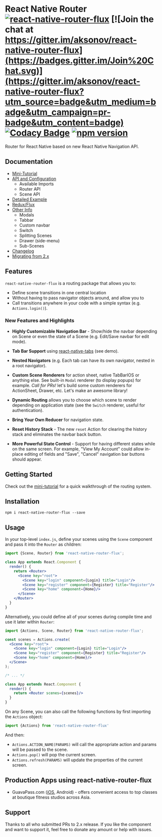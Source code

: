 # React Native Router [![react-native-router-flux](http://img.shields.io/npm/dm/react-native-router-flux.svg)](https://www.npmjs.org/package/react-native-router-flux) [![Join the chat at https://gitter.im/aksonov/react-native-router-flux](https://badges.gitter.im/Join%20Chat.svg)](https://gitter.im/aksonov/react-native-router-flux?utm_source=badge&utm_medium=badge&utm_campaign=pr-badge&utm_content=badge) [![Codacy Badge](https://api.codacy.com/project/badge/grade/c6d869e2367a4fb491efc9de228c5ac6)](https://www.codacy.com/app/aksonov-github/react-native-router-flux) [![npm version](https://badge.fury.io/js/react-native-router-flux.svg)](http://badge.fury.io/js/react-native-router-flux)

Router for React Native based on new React Native Navigation API.

## Documentation

- [Mini-Tutorial](docs/MINI_TUTORIAL.md)
- [API and Configuration](docs/API_CONFIGURATION.md)
  - Available Imports
  - Router API
  - Scene API
- [Detailed Example](docs/DETAILED_EXAMPLE.md)
- [Redux/Flux](docs/REDUX_FLUX.md)
- [Other Info](docs/OTHER_INFO.md)
  - Modals
  - Tabbar
  - Custom navbar
  - Switch
  - Splitting Scenes
  - Drawer (side-menu)
  - Sub-Scenes
- [Changelog](docs/CHANGELOG.md)
- [Migrating from 2.x](docs/MIGRATION.md)

## Features

`react-native-router-flux` is a routing package that allows you to:

- Define scene transitions in one central location
- Without having to pass navigator objects around, and allow you to
- Call transitions anywhere in your code with a simple syntax (e.g. `Actions.login()`).

### New Features and Highlights

- **Highly Customizable Navigation Bar** - Show/hide the navbar depending on Scene or even the state of a Scene (e.g. Edit/Save navbar for edit mode).

- **Tab Bar Support** using [react-native-tabs](https://github.com/aksonov/react-native-tabs) (see demo).

- **Nested Navigators** (e.g. Each tab can have its own navigator, nested in a root navigator).

- **Custom Scene Renderers** for action sheet, native TabBarIOS or anything else. See built-in `Modal` renderer (to display popups) for example. *Call for PRs!* let's build some custom renderers for ActionSheet, Drawer, etc. Let's make an awesome library!

- **Dynamic Routing** allows you to choose which scene to render depending on application state (see the `Switch` renderer, useful for authentication).

- **Bring Your Own Reducer** for navigation state.

- **Reset History Stack** - The new `reset` Action for clearing the history stack and eliminates the navbar back button.

- **More Powerful State Control** - Support for having different states while on the same screen. For example, "View My Account" could allow in-place editing of fields and "Save", "Cancel" navigation bar buttons should appear.

## Getting Started

Check out the [mini-tutorial](docs/MINI_TUTORIAL.md) for a quick walkthrough of the routing system.

## Installation
```
npm i react-native-router-flux --save
```

## Usage
In your top-level `index.js`, define your scenes using the `Scene` component and pass it into the `Router` as children:
```jsx
import {Scene, Router} from 'react-native-router-flux';

class App extends React.Component {
  render() {
    return <Router>
      <Scene key="root">
        <Scene key="login" component={Login} title="Login"/>
        <Scene key="register" component={Register} title="Register"/>
        <Scene key="home" component={Home}/>
      </Scene>
    </Router>
  }
}
```
Alternatively, you could define all of your scenes during compile time and use it later within `Router`:
```jsx
import {Actions, Scene, Router} from 'react-native-router-flux';

const scenes = Actions.create(
  <Scene key="root">
    <Scene key="login" component={Login} title="Login"/>
    <Scene key="register" component={Register} title="Register"/>
    <Scene key="home" component={Home}/>
  </Scene>
);

/* ... */

class App extends React.Component {
  render() {
    return <Router scenes={scenes}/>
  }
}
```

On any Scene, you can also call the following functions by first importing the `Actions` object:
```jsx
import {Actions} from 'react-native-router-flux'
```
And then:

* `Actions.ACTION_NAME(PARAMS)` will call the appropriate action and params will be passed to the scene.
* `Actions.pop()` will pop the current screen.
* `Actions.refresh(PARAMS)` will update the properties of the current screen.

## Production Apps using react-native-router-flux
+ GuavaPass.com ([iOS](https://itunes.apple.com/en/app/guavapass-one-pass-fitness/id1050491044?l=en&mt=8), Android) - offers convenient access to top classes at boutique fitness studios across Asia.

## Support
Thanks to all who submitted PRs to 2.x release. If you like the component and want to support it, feel free to donate any amount or help with issues.
